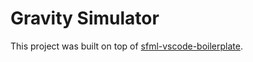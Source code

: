 # Gravity Simulator

This project was built on top of [sfml-vscode-boilerplate](https://github.com/rewrking/sfml-vscode-boilerplate).